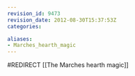 ```yaml
---
revision_id: 9473
revision_date: 2012-08-30T15:37:53Z
categories:

aliases:
- Marches_hearth_magic
---
```


#REDIRECT [[The Marches hearth magic]]